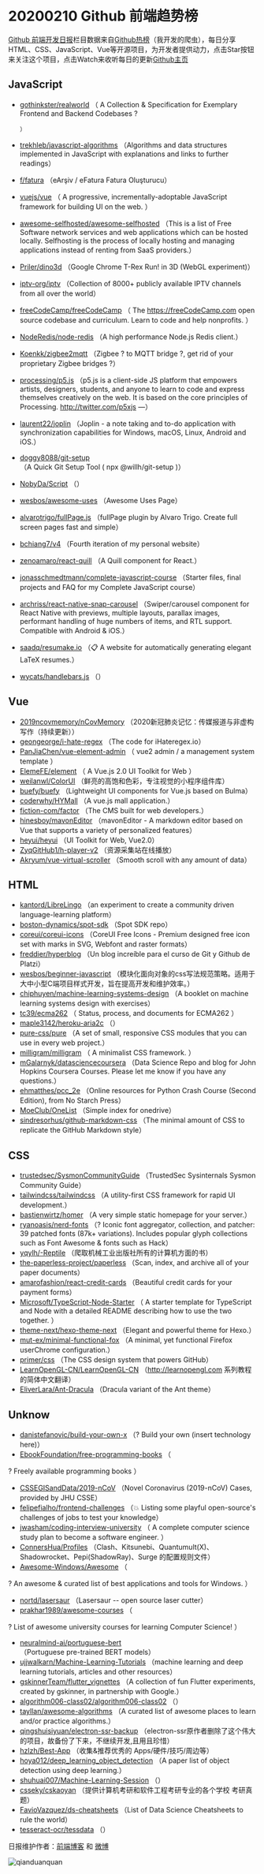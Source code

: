 # 20200210 Github 前端趋势榜

[Github 前端开发日报](https://qdkfweb.cn/c/news)栏目数据来自[Github热榜](https://github.qdkfweb.cn/)（我开发的爬虫），每日分享HTML、CSS、JavaScript、Vue等开源项目，为开发者提供动力，点击Star按钮来关注这个项目，点击Watch来收听每日的更新[Github主页](https://github.com/kujian/githubTrending)
## JavaScript

* [gothinkster/realworld](https://github.com/gothinkster/realworld) （
        A Collection &amp; Specification for Exemplary Frontend and Backend Codebases ?

      ）
* [trekhleb/javascript-algorithms](https://github.com/trekhleb/javascript-algorithms) （Algorithms and data structures implemented in JavaScript with explanations and links to further readings）
* [f/fatura](https://github.com/f/fatura) （eArşiv / eFatura Fatura Oluşturucu）
* [vuejs/vue](https://github.com/vuejs/vue) （
        A progressive, incrementally-adoptable JavaScript framework for building UI on the web.
      ）
* [awesome-selfhosted/awesome-selfhosted](https://github.com/awesome-selfhosted/awesome-selfhosted) （This is a list of Free Software network services and web applications which can be hosted locally. Selfhosting is the process of locally hosting and managing applications instead of renting from SaaS providers.）
* [Priler/dino3d](https://github.com/Priler/dino3d) （Google Chrome T-Rex Run! in 3D (WebGL experiment)）
* [iptv-org/iptv](https://github.com/iptv-org/iptv) （Collection of 8000+ publicly available IPTV channels from all over the world）
* [freeCodeCamp/freeCodeCamp](https://github.com/freeCodeCamp/freeCodeCamp) （
        The <a href="https://freeCodeCamp.com">https://freeCodeCamp.com</a> open source codebase and curriculum. Learn to code and help nonprofits.
      ）
* [NodeRedis/node-redis](https://github.com/NodeRedis/node-redis) （A high performance Node.js Redis client.）
* [Koenkk/zigbee2mqtt](https://github.com/Koenkk/zigbee2mqtt) （Zigbee ? to MQTT bridge ?, get rid of your proprietary Zigbee bridges ?）
* [processing/p5.js](https://github.com/processing/p5.js) （p5.js is a client-side JS platform that empowers artists, designers, students, and anyone to learn to code and express themselves creatively on the web. It is based on the core principles of Processing. <a href="http://twitter.com/p5xjs" rel="nofollow">http://twitter.com/p5xjs</a> —）
* [laurent22/joplin](https://github.com/laurent22/joplin) （Joplin - a note taking and to-do application with synchronization capabilities for Windows, macOS, Linux, Android and iOS.）
* [doggy8088/git-setup](https://github.com/doggy8088/git-setup) （A Quick Git Setup Tool ( npx @willh/git-setup )）
* [NobyDa/Script](https://github.com/NobyDa/Script) （）
* [wesbos/awesome-uses](https://github.com/wesbos/awesome-uses) （Awesome Uses Page）
* [alvarotrigo/fullPage.js](https://github.com/alvarotrigo/fullPage.js) （fullPage plugin by Alvaro Trigo. Create full screen pages fast and simple）
* [bchiang7/v4](https://github.com/bchiang7/v4) （Fourth iteration of my personal website）
* [zenoamaro/react-quill](https://github.com/zenoamaro/react-quill) （A Quill component for React.）
* [jonasschmedtmann/complete-javascript-course](https://github.com/jonasschmedtmann/complete-javascript-course) （Starter files, final projects and FAQ for my Complete JavaScript course）
* [archriss/react-native-snap-carousel](https://github.com/archriss/react-native-snap-carousel) （Swiper/carousel component for React Native with previews, multiple layouts, parallax images, performant handling of huge numbers of items, and RTL support. Compatible with Android &amp; iOS.）
* [saadq/resumake.io](https://github.com/saadq/resumake.io) （&#x1f4cb; A website for automatically generating elegant LaTeX resumes.）
* [wycats/handlebars.js](https://github.com/wycats/handlebars.js) （）

## Vue

* [2019ncovmemory/nCovMemory](https://github.com/2019ncovmemory/nCovMemory) （2020新冠肺炎记忆：传媒报道与非虚构写作（持续更新））
* [geongeorge/i-hate-regex](https://github.com/geongeorge/i-hate-regex) （The code for iHateregex.io）
* [PanJiaChen/vue-element-admin](https://github.com/PanJiaChen/vue-element-admin) （
        vue2 admin / a management system template
      ）
* [ElemeFE/element](https://github.com/ElemeFE/element) （
        A Vue.js 2.0 UI Toolkit for Web
      ）
* [weilanwl/ColorUI](https://github.com/weilanwl/ColorUI) （鲜亮的高饱和色彩，专注视觉的小程序组件库）
* [buefy/buefy](https://github.com/buefy/buefy) （Lightweight UI components for Vue.js based on Bulma）
* [coderwhy/HYMall](https://github.com/coderwhy/HYMall) （A vue.js mall application.）
* [fiction-com/factor](https://github.com/fiction-com/factor) （The CMS built for web developers.）
* [hinesboy/mavonEditor](https://github.com/hinesboy/mavonEditor) （mavonEditor - A markdown editor based on Vue that supports a variety of personalized features）
* [heyui/heyui](https://github.com/heyui/heyui) （UI Toolkit for Web, Vue2.0）
* [ZyqGitHub1/h-player-v2](https://github.com/ZyqGitHub1/h-player-v2) （资源采集站在线播放）
* [Akryum/vue-virtual-scroller](https://github.com/Akryum/vue-virtual-scroller) （Smooth scroll with any amount of data）

## HTML

* [kantord/LibreLingo](https://github.com/kantord/LibreLingo) （an experiment to create a community driven language-learning platform）
* [boston-dynamics/spot-sdk](https://github.com/boston-dynamics/spot-sdk) （Spot SDK repo）
* [coreui/coreui-icons](https://github.com/coreui/coreui-icons) （CoreUI Free Icons - Premium designed free icon set with marks in SVG, Webfont and raster formats）
* [freddier/hyperblog](https://github.com/freddier/hyperblog) （Un blog increíble para el curso de Git y Github de Platzi）
* [wesbos/beginner-javascript](https://github.com/wesbos/beginner-javascript) （模块化面向对象的css写法规范策略。适用于大中小型C端项目样式开发，旨在提高开发和维护效率。）
* [chiphuyen/machine-learning-systems-design](https://github.com/chiphuyen/machine-learning-systems-design) （A booklet on machine learning systems design with exercises）
* [tc39/ecma262](https://github.com/tc39/ecma262) （
        Status, process, and documents for ECMA262
      ）
* [maple3142/heroku-aria2c](https://github.com/maple3142/heroku-aria2c) （）
* [pure-css/pure](https://github.com/pure-css/pure) （A set of small, responsive CSS modules that you can use in every web project.）
* [milligram/milligram](https://github.com/milligram/milligram) （
        A minimalist CSS framework.
      ）
* [mGalarnyk/datasciencecoursera](https://github.com/mGalarnyk/datasciencecoursera) （Data Science Repo and blog for John Hopkins Coursera Courses. Please let me know if you have any questions.）
* [ehmatthes/pcc_2e](https://github.com/ehmatthes/pcc_2e) （Online resources for Python Crash Course (Second Edition), from No Starch Press）
* [MoeClub/OneList](https://github.com/MoeClub/OneList) （Simple index for onedrive）
* [sindresorhus/github-markdown-css](https://github.com/sindresorhus/github-markdown-css) （The minimal amount of CSS to replicate the GitHub Markdown style）

## CSS

* [trustedsec/SysmonCommunityGuide](https://github.com/trustedsec/SysmonCommunityGuide) （TrustedSec Sysinternals Sysmon Community Guide）
* [tailwindcss/tailwindcss](https://github.com/tailwindcss/tailwindcss) （A utility-first CSS framework for rapid UI development.）
* [bastienwirtz/homer](https://github.com/bastienwirtz/homer) （A very simple static homepage for your server.）
* [ryanoasis/nerd-fonts](https://github.com/ryanoasis/nerd-fonts) （? Iconic font aggregator, collection, and patcher: 39 patched fonts (87k+ variations). Includes popular glyph collections such as Font Awesome &amp; fonts such as Hack）
* [yqylh/-Reptile](https://github.com/yqylh/-Reptile) （爬取机械工业出版社所有的计算机方面的书）
* [the-paperless-project/paperless](https://github.com/the-paperless-project/paperless) （Scan, index, and archive all of your paper documents）
* [amarofashion/react-credit-cards](https://github.com/amarofashion/react-credit-cards) （Beautiful credit cards for your payment forms）
* [Microsoft/TypeScript-Node-Starter](https://github.com/Microsoft/TypeScript-Node-Starter) （
        A starter template for TypeScript and Node with a detailed README describing how to use the two together.
      ）
* [theme-next/hexo-theme-next](https://github.com/theme-next/hexo-theme-next) （Elegant and powerful theme for Hexo.）
* [mut-ex/minimal-functional-fox](https://github.com/mut-ex/minimal-functional-fox) （A minimal, yet functional Firefox userChrome configuration.）
* [primer/css](https://github.com/primer/css) （The CSS design system that powers GitHub）
* [LearnOpenGL-CN/LearnOpenGL-CN](https://github.com/LearnOpenGL-CN/LearnOpenGL-CN) （<a href="http://learnopengl.com" rel="nofollow">http://learnopengl.com</a> 系列教程的简体中文翻译）
* [EliverLara/Ant-Dracula](https://github.com/EliverLara/Ant-Dracula) （Dracula variant of the Ant theme）

## Unknow

* [danistefanovic/build-your-own-x](https://github.com/danistefanovic/build-your-own-x) （? Build your own (insert technology here)）
* [EbookFoundation/free-programming-books](https://github.com/EbookFoundation/free-programming-books) （
        
? Freely available programming books
      ）
* [CSSEGISandData/2019-nCoV](https://github.com/CSSEGISandData/2019-nCoV) （Novel Coronavirus (2019-nCoV) Cases, provided by JHU CSSE）
* [felipefialho/frontend-challenges](https://github.com/felipefialho/frontend-challenges) （&#x1f4a5; Listing some playful open-source's challenges of jobs to test your knowledge）
* [jwasham/coding-interview-university](https://github.com/jwasham/coding-interview-university) （
        A complete computer science study plan to become a software engineer.
      ）
* [ConnersHua/Profiles](https://github.com/ConnersHua/Profiles) （Clash、Kitsunebi、Quantumult(X)、Shadowrocket、Pepi(ShadowRay)、Surge 的配置规则文件）
* [Awesome-Windows/Awesome](https://github.com/Awesome-Windows/Awesome) （
        
? An awesome &amp; curated list of best applications and tools for Windows.
      ）
* [nortd/lasersaur](https://github.com/nortd/lasersaur) （Lasersaur -- open source laser cutter）
* [prakhar1989/awesome-courses](https://github.com/prakhar1989/awesome-courses) （
        
? List of awesome university courses for learning Computer Science!
      ）
* [neuralmind-ai/portuguese-bert](https://github.com/neuralmind-ai/portuguese-bert) （Portuguese pre-trained BERT models）
* [ujjwalkarn/Machine-Learning-Tutorials](https://github.com/ujjwalkarn/Machine-Learning-Tutorials) （machine learning and deep learning tutorials, articles and other resources）
* [gskinnerTeam/flutter_vignettes](https://github.com/gskinnerTeam/flutter_vignettes) （A collection of fun Flutter experiments, created by gskinner, in partnership with Google.）
* [algorithm006-class02/algorithm006-class02](https://github.com/algorithm006-class02/algorithm006-class02) （）
* [tayllan/awesome-algorithms](https://github.com/tayllan/awesome-algorithms) （A curated list of awesome places to learn and/or practice algorithms.）
* [qingshuisiyuan/electron-ssr-backup](https://github.com/qingshuisiyuan/electron-ssr-backup) （electron-ssr原作者删除了这个伟大的项目，故备份了下来，不继续开发,且用且珍惜）
* [hzlzh/Best-App](https://github.com/hzlzh/Best-App) （收集&amp;推荐优秀的 Apps/硬件/技巧/周边等）
* [hoya012/deep_learning_object_detection](https://github.com/hoya012/deep_learning_object_detection) （A paper list of object detection using deep learning.）
* [shuhuai007/Machine-Learning-Session](https://github.com/shuhuai007/Machine-Learning-Session) （）
* [csseky/cskaoyan](https://github.com/csseky/cskaoyan) （提供计算机考研和软件工程考研专业的各个学校 考研真题）
* [FavioVazquez/ds-cheatsheets](https://github.com/FavioVazquez/ds-cheatsheets) （List of Data Science Cheatsheets to rule the world）
* [tesseract-ocr/tessdata](https://github.com/tesseract-ocr/tessdata) （）


日报维护作者：[前端博客](https://qdkfweb.cn/) 和 [微博](https://qdkfweb.cn/go/weibo)

![qianduanquan](https://user-images.githubusercontent.com/3055447/38468989-651132ac-3b80-11e8-8e6b-15122322a9d7.png)